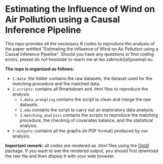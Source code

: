 # Estimating the Influence of Wind on Air Pollution using a Causal Inference Pipeline

This repo provides all the necessary R codes to reproduce the analysis of the paper entitled "Estimating the Influence of Wind on Air Pollution using a Causal Inference Pipeline". Should you have any questions or find coding errors, please do not hesistate to reach me at leo.zabrocki[at]psemail.eu.

**The repo is organized as follows:**

* `1.data`: the folder contains the raw datasets, the dataset used for the matching procedure and the matched data.
* `2.scripts`: contains all Rmarkdown and .html files to reproduce the analysis.
    * `1.data_wrangling` contains the script to clean and merge the raw datasets.
    * `2.eda` contains the script to carry out an exploratory data analysis.
    * `3.matching_analysis` contains the scripts to reproduce the matching procedure, the checking of covariates balance, and the statistical analysis.
* `3.outputs`: contains all the graphs (in PDF format) produced by our analysis.

**Important remark:** all codes are rendered as .html files using the [Distill](https://rstudio.github.io/distill/) package. If you want to see the rendered output, you should first download the raw file and then display it with your web browser.
